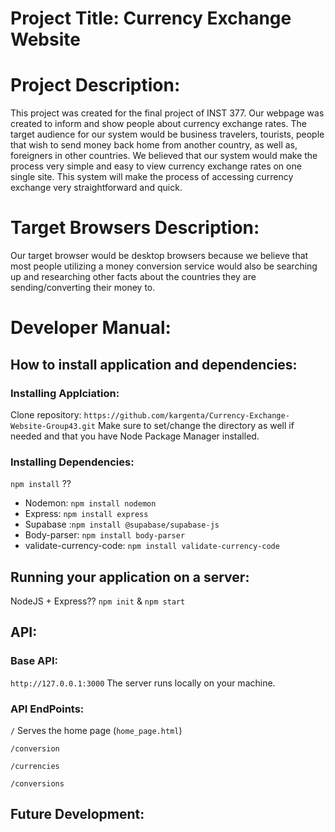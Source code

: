 # Project Title: Currency Exchange Website

# Project Description:
This project was created for the final project of INST 377. Our webpage was created to inform and show people about currency exchange rates. The target audience for our system would be business travelers, tourists, people that wish to send money back home from another country, as well as, foreigners in other countries. We believed that our system would make the process very simple and easy to view currency exchange rates on one single site. This system will make the process of accessing currency exchange very straightforward and quick. 

# Target Browsers Description:
Our target browser would be desktop browsers because we believe that most people utilizing a money conversion service would also be searching up and researching other facts about the countries they are sending/converting their money to. 

# Developer Manual:
## How to install application and dependencies:
### Installing Applciation:
Clone repository: `https://github.com/kargenta/Currency-Exchange-Website-Group43.git`
Make sure to set/change the directory as well if needed and that you have Node Package Manager installed.

### Installing Dependencies:
`npm install` ??
- Nodemon: `npm install nodemon`
- Express: `npm install express`
- Supabase :`npm install @supabase/supabase-js`
- Body-parser: `npm install body-parser`
- validate-currency-code: `npm install validate-currency-code`
## Running your application on a server:
NodeJS + Express??
`npm init` & `npm start`

## API:

### Base API:
`http://127.0.0.1:3000`
The server runs locally on your machine. 

### API EndPoints:
`/` 
Serves the home page (`home_page.html`)

`/conversion`

`/currencies`

`/conversions`

## Future Development:
